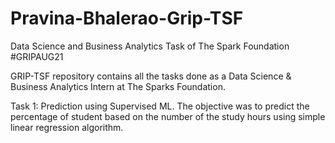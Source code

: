 # Pravina-Bhalerao-Grip-TSF
Data Science and Business Analytics Task of The Spark Foundation #GRIPAUG21

GRIP-TSF repository contains all the tasks done as a Data Science & Business Analytics Intern at The Sparks Foundation.

Task 1: Prediction using Supervised ML. The objective was to predict the percentage of student based on the number of the study hours using simple linear regression algorithm.
